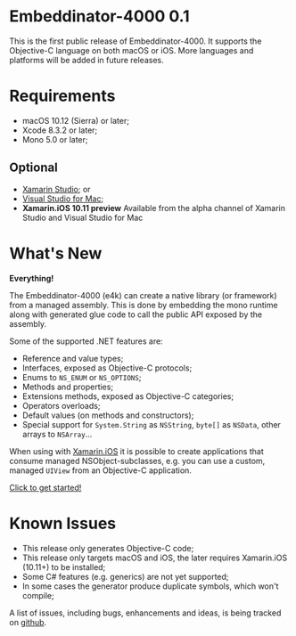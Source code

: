 # Embeddinator-4000 0.1

This is the first public release of Embeddinator-4000. It supports the Objective-C language on both macOS or iOS. More languages and platforms will be added in future releases.


Requirements
============

* macOS 10.12 (Sierra) or later;
* Xcode 8.3.2 or later;
* Mono 5.0 or later;

Optional
--------

* [Xamarin Studio](https://developer.xamarin.com/guides/cross-platform/xamarin-studio/); or 
* [Visual Studio for Mac](https://www.visualstudio.com/vs/visual-studio-mac/);
* **Xamarin.iOS 10.11 preview** Available from the alpha channel of Xamarin Studio and Visual Studio for Mac


What's New
==========

**Everything!**

The Embeddinator-4000 (e4k) can create a native library (or framework) from a managed assembly. This is done by embedding the mono runtime along with generated glue code to call the public API exposed by the assembly.

Some of the supported .NET features are:

* Reference and value types;
* Interfaces, exposed as Objective-C protocols;
* Enums to `NS_ENUM` or `NS_OPTIONS`;
* Methods and properties;
* Extensions methods, exposed as Objective-C categories;
* Operators overloads;
* Default values (on methods and constructors);
* Special support for `System.String` as `NSString`, `byte[]` as `NSData`, other arrays to `NSArray`...

When using with [Xamarin.iOS](https://www.xamarin.com/platform#ios) it is possible to create applications that consume managed NSObject-subclasses, e.g. you can use a custom, managed `UIView` from an Objective-C application.

[Click to get started!](getting-started-objective-c.md)


Known Issues
============

* This release only generates Objective-C code;
* This release only targets macOS and iOS, the later requires Xamarin.iOS (10.11+) to be installed;
* Some C# features (e.g. generics) are not yet supported;
* In some cases the generator produce duplicate symbols, which won't compile;

A list of issues, including bugs, enhancements and ideas, is being tracked on [github](https://github.com/mono/Embeddinator-4000/issues).
